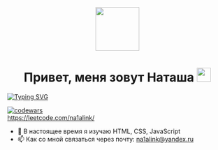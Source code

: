 <div id="header" align="center">
  <img src="https://media.giphy.com/media/M9gbBd9nbDrOTu1Mqx/giphy.gif" width="100"/>
</div>

<h1 align="center">Привет, меня зовут Наташа
<img src="https://github.com/blackcater/blackcater/raw/main/images/Hi.gif" height="32"/></h1>

<a align="center" href="https://git.io/typing-svg"><img src="https://readme-typing-svg.herokuapp.com?font=Fira+Code&pause=1000&color=000000&background=447BFF00&width=435&lines=%D0%98+%D1%8F+%D0%BD%D0%B0%D1%87%D0%B8%D0%BD%D0%B0%D1%8E%D1%89%D0%B8%D0%B9+front-end+developer" alt="Typing SVG" /></a>

[![codewars](https://www.codewars.com/users/na1alink/badges/small)](https://www.codewars.com/users/na1alink)  
https://leetcode.com/na1alink/

- 🌱  В настоящее время я изучаю HTML, CSS, JavaScript
- 📫 Как со мной связаться через почту: na1alink@yandex.ru



<!--https://github.com/daniilshat/daniilshat/blob/main/README.md-->

